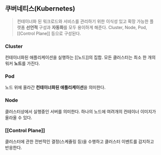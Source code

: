 ## 쿠버네티스(Kubernetes)
> 컨테이너화 된 워크로드와 서비스를 관리하기 위한 이식성 있고 확장 가능한 플랫폼
> **선언적** 구성과 **자동화**를 모두 용이하게 해준다.
> Cluster, Node, Pod, [[Control Plane]] 등으로 구성된다.
### Cluster
컨테이너화된 애플리케이션을 실행하는 [[노드]]의 집합. 모든 클러스터는 최소 한 개의 워커 **노드**를 가진다.
### Pod
노드 위에 올라간 **컨테이너화된 애플리케이션**을 의미한다.
### Node
클러스터상에서 실행중인 서버를 의미한다. 하나의 노드에 여려개의 컨테이너 이미지가 올라올 수 있다.
### [[Control Plane]]
클러스터에 관한 전반적인 결정(스케쥴링 등)을 수행하고 클러스터 이벤트를 감지하고 반응한다.